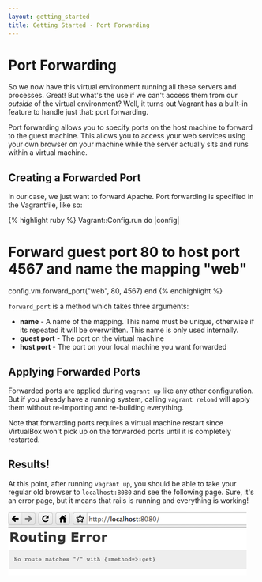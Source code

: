 ```yaml
---
layout: getting_started
title: Getting Started - Port Forwarding
---
```

# Port Forwarding

So we now have this virtual environment running all these servers
and processes. Great! But what's the use if we can't access them from
our _outside_ of the virtual environment? Well, it turns out Vagrant has
a built-in feature to handle just that: port forwarding.

Port forwarding allows you to specify ports on the host machine to forward
to the guest machine. This allows you to access your web services using
your own browser on your machine while the server actually sits and runs
within a virtual machine.

## Creating a Forwarded Port

In our case, we just want to forward Apache. Port forwarding is specified
in the Vagrantfile, like so:

{% highlight ruby %}
Vagrant::Config.run do |config|
  # Forward guest port 80 to host port 4567 and name the mapping "web"
  config.vm.forward_port("web", 80, 4567)
end
{% endhighlight %}

`forward_port` is a method which takes three arguments:

* **name** - A name of the mapping. This name must be unique, otherwise
  if its repeated it will be overwritten. This name is only used internally.
* **guest port** - The port on the virtual machine
* **host port** - The port on your local machine you want forwarded

## Applying Forwarded Ports

Forwarded ports are applied during `vagrant up` like any other configuration.
But if you already have a running system, calling `vagrant reload` will
apply them without re-importing and re-building everything.

Note that forwarding ports requires a virtual machine restart since VirtualBox
won't pick up on the forwarded ports until it is completely restarted.

## Results!

At this point, after running `vagrant up`, you should be able to take your
regular old browser to `localhost:8080` and see the following page. Sure,
it's an error page, but it means that rails is running and everything is
working!

![Success!](/images/getting-started/success.jpg)